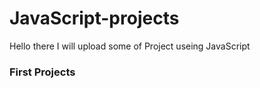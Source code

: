# JavaScript-projects

<p>Hello there I will upload some of Project useing JavaScript</p>

<h3>First Projects</h3>
